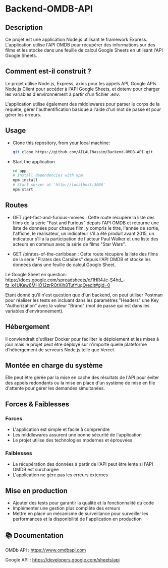 # Backend-OMDB-API

## Description

Ce projet est une application Node.js utilisant le framework Express. L'application utilise l'API OMDB pour récupérer des informations sur des films et les stocke dans une feuille de calcul Google Sheets en utilisant l'API Google Sheets.

## Comment est-il construit ?

Le projet utilise Node.js, Express, axios pour les appels API, Google APIs Node.js Client pour accéder à l'API Google Sheets, et dotenv pour charger les variables d'environnement à partir d'un fichier .env.

L'application utilise également des middlewares pour parser le corps de la requête, gérer l'authentification basique à l'aide d'un mot de passe et pour gérer les erreurs.

## Usage

* Clone this repository, from your local machine:
  ```bash
  git clone https://github.com/AILALINassim/Backend-OMDB-API.git
  ```
* Start the application
  ```bash
  cd app
  # Install dependencies with npm
  npm install
  # Start server at 'http://localhost:3000'
  npm start
  ```
## Routes

* GET /get-fast-and-furious-movies : Cette route récupère la liste des films de la série "Fast and Furious" depuis l'API OMDB et retourne une liste de données pour chaque film, y compris le titre, l'année de sortie, l'affiche, le réalisateur, un indicateur s'il a été produit avant 2015, un indicateur s'il a la participation de l'acteur Paul Walker et une liste des acteurs en commun avec la série de films "Star Wars".

* GET /pirates-of-the-caribbean : Cette route récupère la liste des films de la série "Pirates des Caraïbes" depuis l'API OMDB et stocke les données dans une feuille de calcul Google Sheet.

Le Google Sheet en question: https://docs.google.com/spreadsheets/d/1HR4Jc-S4hd_-fz_k4UKew6MHO12zrROtXih8TutYuqQ/edit#gid=0

Etant donné qu'il n'est question que d'un backend, on peut utiliser Postman pour réaliser les tests en incluant dans les paramètres "Headers" une Key "Authorization" avec la valeur "Brand" (mot de passe qui est dans les variables d'environnement).

## Hébergement

Il conviendrait d'utiliser Docker pour faciliter le déploiement et les mises à jour mais le projet peut être déployé sur n'importe quelle plateforme d'hébergement de serveurs Node.js telle que Vercel.

## Montée en charge du système

Elle peut être gérée par la mise en cache des résultats de l'API pour éviter des appels redondants ou la mise en place d'un système de mise en file d'attente pour gérer les demandes simultanées.

## Forces & Faiblesses
### Forces
* L'application est simple et facile à comprendre
* Les middlewares assurent une bonne sécurité de l'application
* Le projet utilise des technologies modernes et éprouvées
### Faiblesses
* La récupération des données à partir de l'API peut être lente si l'API OMDB est surchargée
* L'application ne gère pas les erreurs externes

## Mise en production

* Ajouter des tests pour garantir la qualité et la fonctionnalité du code
* Implémenter une gestion plus complète des erreurs
* Mettre en place un mécanisme de surveillance pour surveiller les performances et la disponibilité de l'application en production

## 📚​ Documentation

OMDb API : https://www.omdbapi.com

Google API : https://developers.google.com/sheets/api
